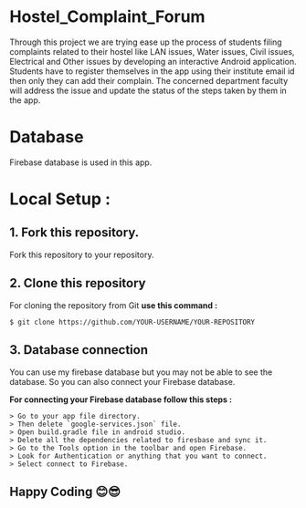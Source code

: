 # Hostel_Complaint_Forum
Through this project we are trying ease up the process of students filing complaints related to their
hostel like LAN issues, Water issues, Civil issues, Electrical and Other issues by developing an interactive
Android application. Students have to register themselves in the app using their institute email id then
only they can add their complain. The concerned department faculty will address the issue and update
the status of the steps taken by them in the app.
# Database
Firebase database is used in this app.
# Local Setup :
## 1. Fork this repository.
Fork this repository to your repository.

## 2. Clone this repository
For cloning the repository from Git
**use this command :**
```
$ git clone https://github.com/YOUR-USERNAME/YOUR-REPOSITORY
```

## 3. Database connection
You can use my firebase database but you may not be able to see the database.
So you can also connect your Firebase database.

**For connecting your Firebase database follow this steps :**
```
> Go to your app file directory.
> Then delete `google-services.json` file.
> Open build.gradle file in android studio.
> Delete all the dependencies related to firesbase and sync it.
> Go to the Tools option in the toolbar and open Firebase.
> Look for Authentication or anything that you want to connect.
> Select connect to Firebase.
```

## Happy Coding 😊😎
